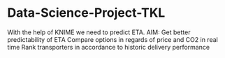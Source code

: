 # Data-Science-Project-TKL
With the help of KNIME we need to predict ETA.
AIM:
Get better predictability of ETA
Compare options in regards of price and CO2 in real time
Rank transporters in accordance to historic delivery performance
